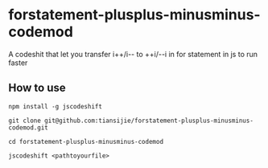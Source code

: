# forstatement-plusplus-minusminus-codemod

 A codeshit that let you transfer i++/i-- to ++i/--i in for statement in js to run faster

## How to use
```
npm install -g jscodeshift

git clone git@github.com:tiansijie/forstatement-plusplus-minusminus-codemod.git

cd forstatement-plusplus-minusminus-codemod

jscodeshift <pathtoyourfile>
```
